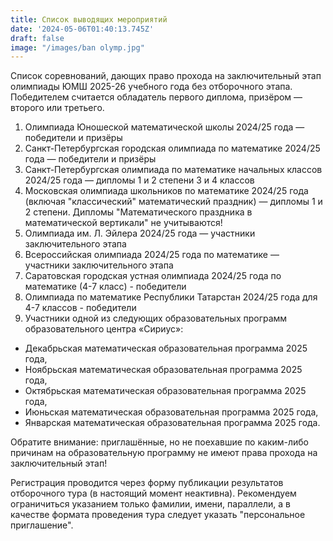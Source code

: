```yaml
---
title: Cписок выводящих мероприятий
date: '2024-05-06T01:40:13.745Z'
draft: false
image: "/images/ban olymp.jpg"
---
```



Список соревнований, дающих право прохода на заключительный этап олимпиады ЮМШ 2025-26 учебного года без отборочного этапа.
Победителем считается обладатель первого диплома, призёром — второго или третьего. 

1. Олимпиада Юношеской математической школы 2024/25 года — победители и призёры
2. Санкт-Петербургская городская олимпиада по математике 2024/25 года — победители и призёры
3. Санкт-Петербургская олимпиада по математике начальных классов 2024/25 года — дипломы 1 и 2 степени 3 и 4 классов
4. Московская олимпиада школьников по математике 2024/25 года (включая "классический" математический праздник) — дипломы 1 и 2 степени. Дипломы "Математического праздника в математической вертикали" не учитываются!
5. Олимпиада им. Л. Эйлера 2024/25 года — участники заключительного этапа
6. Всероссийская олимпиада 2024/25 года по математике — участники заключительного этапа
7. Саратовская городская устная олимпиада 2024/25 года по математике (4-7 класс) - победители
8. Олимпиада по математике Республики Татарстан 2024/25 года для 4-7 классов - победители
9. Участники одной из следующих образовательных программ образовательного центра «Сириус»:
- Декабрьская математическая образовательная программа 2025 года,
- Ноябрьская математическая образовательная программа 2025 года,
- Октябрьская математическая образовательная программа 2025 года,
- Июньская математическая образовательная программа 2025 года,
- Январская математическая образовательная программа 2025 года.

Обратите внимание: приглашённые, но не поехавшие по каким-либо причинам на образовательную программу не имеют права прохода на заключительный этап!

Регистрация проводится через форму публикации результатов отборочного тура (в настоящий момент неактивна). Рекомендуем ограничиться указанием только  фамилии, имени, параллели, а в качестве формата проведения тура следует указать "персональное приглашение". 